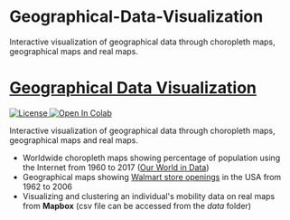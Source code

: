 # Geographical-Data-Visualization
Interactive visualization of geographical data through choropleth maps, geographical maps and real maps.
# <a href="https://github.com/georgemuriithi/geo-data-vis/blob/main/Geographical-Data-Visualization.ipynb">Geographical Data Visualization</a>

<a href="https://github.com/georgemuriithi/geo-data-vis/blob/main/LICENSE">
    <img alt="License" src="https://img.shields.io/github/license/georgemuriithi/geo-data-vis.svg?color=blue&cachedrop">
</a>
<a href="https://colab.research.google.com/drive/1iReT_Pn3PzdnPQu1j4iGaQqwCh66xFts?usp=sharing">
    <img alt="Open In Colab" src="https://colab.research.google.com/assets/colab-badge.svg">
</a>

Interactive visualization of geographical data through choropleth maps, geographical maps and real maps.

- Worldwide choropleth maps showing percentage of population using the Internet from 1960 to 2017 (<a href="https://ourworldindata.org/">Our World in Data</a>)
- Geographical maps showing <a href="http://users.econ.umn.edu/~holmes/data/WalMart/store_openings.html">Walmart store openings</a> in the USA from 1962 to 2006
- Visualizing and clustering an individual's mobility data on real maps from **Mapbox** (csv file can be accessed from the *data* folder)
